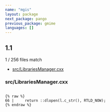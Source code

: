 ```yaml
---
name: "mgis"
layout: package
next_package: pango
previous_package: gmime
languages: []
---
```

## 1.1
1 / 256 files match

 - [src/LibrariesManager.cxx](#srclibrariesmanagercxx)

### src/LibrariesManager.cxx

```

{% raw %}
66 |     return ::dlopen(l.c_str(), RTLD_NOW);
{% endraw %}

```